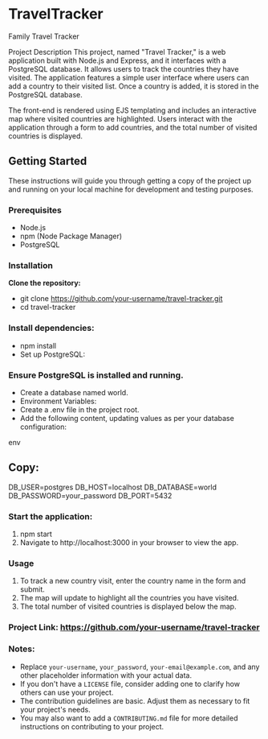 # TravelTracker
Family Travel Tracker


Project Description
This project, named "Travel Tracker," is a web application built with Node.js and Express, and it interfaces with a PostgreSQL database. It allows users to track the countries they have visited. The application features a simple user interface where users can add a country to their visited list. Once a country is added, it is stored in the PostgreSQL database.

The front-end is rendered using EJS templating and includes an interactive map where visited countries are highlighted. Users interact with the application through a form to add countries, and the total number of visited countries is displayed.


## Getting Started

These instructions will guide you through getting a copy of the project up and running on your local machine for development and testing purposes.

### Prerequisites

- Node.js
- npm (Node Package Manager)
- PostgreSQL

### Installation

**Clone the repository:**
  
  - git clone https://github.com/your-username/travel-tracker.git
  - cd travel-tracker

   
### Install dependencies:

- npm install
- Set up PostgreSQL:

### Ensure PostgreSQL is installed and running.
- Create a database named world.
- Environment Variables:
- Create a .env file in the project root.
- Add the following content, updating values as per your database configuration:
  
env
## Copy:
DB_USER=postgres
DB_HOST=localhost
DB_DATABASE=world
DB_PASSWORD=your_password
DB_PORT=5432


### Start the application:

1) npm start
2) Navigate to http://localhost:3000 in your browser to view the app.

### Usage
1) To track a new country visit, enter the country name in the form and submit.
2) The map will update to highlight all the countries you have visited.
3) The total number of visited countries is displayed below the map.


### Project Link: https://github.com/your-username/travel-tracker

### Notes:

- Replace `your-username`, `your_password`, `your-email@example.com`, and any other placeholder information with your actual data.
- If you don't have a `LICENSE` file, consider adding one to clarify how others can use your project.
- The contribution guidelines are basic. Adjust them as necessary to fit your project's needs.
- You may also want to add a `CONTRIBUTING.md` file for more detailed instructions on contributing to your project.
